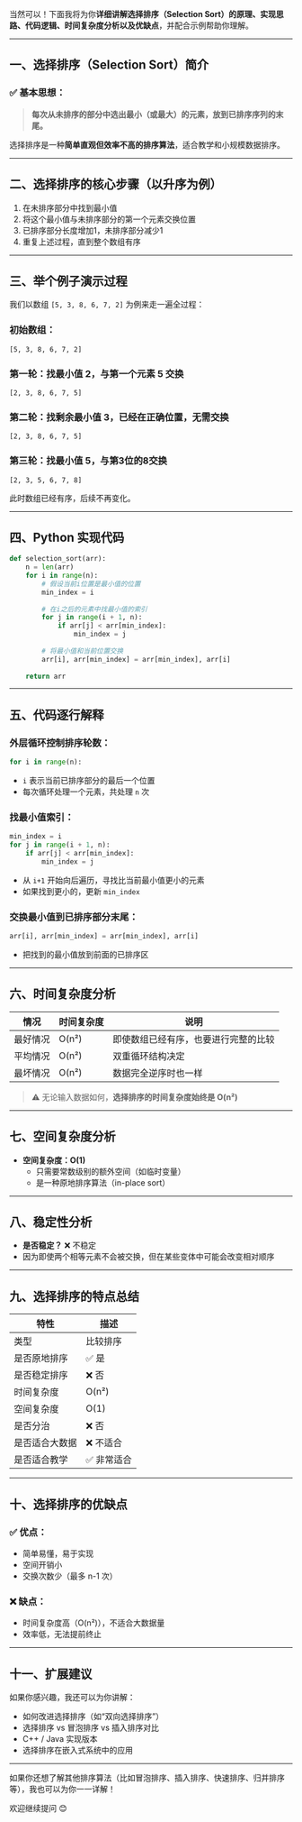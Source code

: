 当然可以！下面我将为你**详细讲解选择排序（Selection Sort）的原理、实现思路、代码逻辑、时间复杂度分析以及优缺点**，并配合示例帮助你理解。

---

## 一、选择排序（Selection Sort）简介

### ✅ 基本思想：

> **每次从未排序的部分中选出最小（或最大）的元素，放到已排序序列的末尾。**

选择排序是一种**简单直观但效率不高的排序算法**，适合教学和小规模数据排序。

---

## 二、选择排序的核心步骤（以升序为例）

1. 在未排序部分中找到最小值
2. 将这个最小值与未排序部分的第一个元素交换位置
3. 已排序部分长度增加1，未排序部分减少1
4. 重复上述过程，直到整个数组有序

---

## 三、举个例子演示过程

我们以数组 `[5, 3, 8, 6, 7, 2]` 为例来走一遍全过程：

### 初始数组：
```
[5, 3, 8, 6, 7, 2]
```

### 第一轮：找最小值 2，与第一个元素 5 交换
```
[2, 3, 8, 6, 7, 5]
```

### 第二轮：找剩余最小值 3，已经在正确位置，无需交换
```
[2, 3, 8, 6, 7, 5]
```

### 第三轮：找最小值 5，与第3位的8交换
```
[2, 3, 5, 6, 7, 8]
```

此时数组已经有序，后续不再变化。

---

## 四、Python 实现代码

```python
def selection_sort(arr):
    n = len(arr)
    for i in range(n):
        # 假设当前i位置是最小值的位置
        min_index = i
        
        # 在i之后的元素中找最小值的索引
        for j in range(i + 1, n):
            if arr[j] < arr[min_index]:
                min_index = j
                
        # 将最小值和当前位置交换
        arr[i], arr[min_index] = arr[min_index], arr[i]
    
    return arr
```

---

## 五、代码逐行解释

### 外层循环控制排序轮数：

```python
for i in range(n):
```

- `i` 表示当前已排序部分的最后一个位置
- 每次循环处理一个元素，共处理 `n` 次

### 找最小值索引：

```python
min_index = i
for j in range(i + 1, n):
    if arr[j] < arr[min_index]:
        min_index = j
```

- 从 `i+1` 开始向后遍历，寻找比当前最小值更小的元素
- 如果找到更小的，更新 `min_index`

### 交换最小值到已排序部分末尾：

```python
arr[i], arr[min_index] = arr[min_index], arr[i]
```

- 把找到的最小值放到前面的已排序区

---

## 六、时间复杂度分析

| 情况 | 时间复杂度 | 说明 |
|------|------------|------|
| 最好情况 | O(n²) | 即使数组已经有序，也要进行完整的比较 |
| 平均情况 | O(n²) | 双重循环结构决定 |
| 最坏情况 | O(n²) | 数据完全逆序时也一样 |

> ⚠️ 无论输入数据如何，**选择排序的时间复杂度始终是 O(n²)**

---

## 七、空间复杂度分析

- **空间复杂度：O(1)**  
  - 只需要常数级别的额外空间（如临时变量）
  - 是一种原地排序算法（in-place sort）

---

## 八、稳定性分析

- **是否稳定？** ❌ 不稳定
- 因为即使两个相等元素不会被交换，但在某些变体中可能会改变相对顺序

---

## 九、选择排序的特点总结

| 特性 | 描述 |
|------|------|
| 类型 | 比较排序 |
| 是否原地排序 | ✅ 是 |
| 是否稳定排序 | ❌ 否 |
| 时间复杂度 | O(n²) |
| 空间复杂度 | O(1) |
| 是否分治 | ❌ 否 |
| 是否适合大数据 | ❌ 不适合 |
| 是否适合教学 | ✅ 非常适合 |

---

## 十、选择排序的优缺点

### ✅ 优点：

- 简单易懂，易于实现
- 空间开销小
- 交换次数少（最多 n-1 次）

### ❌ 缺点：

- 时间复杂度高（O(n²)），不适合大数据量
- 效率低，无法提前终止

---

## 十一、扩展建议

如果你感兴趣，我还可以为你讲解：

- 如何改进选择排序（如“双向选择排序”）
- 选择排序 vs 冒泡排序 vs 插入排序对比
- C++ / Java 实现版本
- 选择排序在嵌入式系统中的应用

---

如果你还想了解其他排序算法（比如冒泡排序、插入排序、快速排序、归并排序等），我也可以为你一一详解！

欢迎继续提问 😊